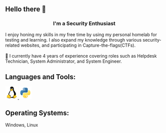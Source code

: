 ## Hello there 👋

<!--
**xsthxr/xsthxr** is a ✨ _special_ ✨ repository because its `README.md` (this file) appears on your GitHub profile.

Here are some ideas to get you started:

- 🔭 I’m currently working on ...
-->

<h3 align="center">I'm a Security Enthusiast</h3>
I enjoy honing my skills in my free time by using my personal homelab for testing and learning. I also expand my knowledge through various security-related websites, and participating in Capture-the-flags(CTFs). </br></br>
🌱 I currently have 4 years of experience covering roles such as Helpdesk Technician, System Administrator, and System Engineer.

<h2 align="left">Languages and Tools:</h2>
<p align="left"> <a href="https://www.linux.org/" target="_blank" rel="noreferrer"> <img src="https://raw.githubusercontent.com/devicons/devicon/master/icons/linux/linux-original.svg" alt="linux" width="40" height="40"/> </a> <a href="https://www.python.org" target="_blank" rel="noreferrer"> <img src="https://raw.githubusercontent.com/devicons/devicon/master/icons/python/python-original.svg" alt="python" width="40" height="40"/> </a> </p>

<h2 align="left">Operating Systems:</h2>
<p align="left"> <a>Windows, Linux</a>
